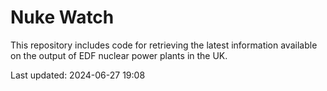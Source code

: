 # Nuke Watch

This repository includes code for retrieving the latest information available on the output of EDF nuclear power plants in the UK.

Last updated: 2024-06-27 19:08